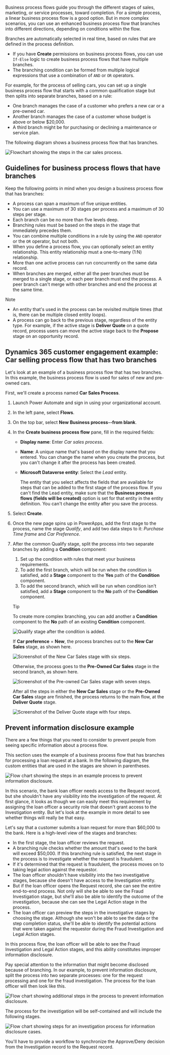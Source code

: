 Business process flows guide you through the different stages of sales, marketing, or service processes, toward completion. For a simple process, a linear business process flow is a good option. But in more complex scenarios, you can use an enhanced business process flow that branches into different directions, depending on conditions within the flow.

Branches are automatically selected in real time, based on rules that are defined in the process definition.

- If you have **Create** permissions on business process flows, you can use `If-Else` logic to create business process flows that have multiple branches.
- The branching condition can be formed from multiple logical expressions that use a combination of `AND` or `OR` operators.

For example, for the process of selling cars, you can set up a single business process flow that starts with a common qualification stage but then splits into separate branches, based on a rule:

- One branch manages the case of a customer who prefers a new car or a pre-owned car.
- Another branch manages the case of a customer whose budget is above or below $20,000.
- A third branch might be for purchasing or declining a maintenance or service plan.

The following diagram shows a business process flow that has branches.

![Flowchart showing the steps in the car sales process.](../media/example-car-sales-flow-chart.png)

## Guidelines for business process flows that have branches

Keep the following points in mind when you design a business process flow that has branches:

- A process can span a maximum of five unique entities.
- You can use a maximum of 30 stages per process and a maximum of 30 steps per stage.
- Each branch can be no more than five levels deep.
- Branching rules must be based on the steps in the stage that immediately precedes them.
- You can combine multiple conditions in a rule by using the `AND` operator or the `OR` operator, but not both.
- When you define a process flow, you can optionally select an entity relationship. This entity relationship must a one-to-many (1:N) relationship.
- More than one active process can run concurrently on the same data record.
- When branches are merged, either all the peer branches must be merged to a single stage, or each peer branch must end the process. A peer branch can't merge with other branches and end the process at the same time.

> [!NOTE]
>
> - An entity that's used in the process can be revisited multiple times (that is, there can be multiple closed entity loops).
> - A process can go back to the previous stage, regardless of the entity type. For example, if the active stage is **Deliver Quote** on a quote record, process users can move the active stage back to the **Propose** stage on an opportunity record.

## Dynamics 365 customer engagement example: Car selling process flow that has two branches

Let's look at an example of a business process flow that has two branches. In this example, the business process flow is used for sales of new and pre-owned cars.

First, we'll create a process named **Car Sales Process**.

1. Launch Power Automate and sign in using your organizational account.
1. In the left pane, select **Flows**.
1. On the top bar, select **New** **Business process--from blank**.
1. In the **Create business process flow** pane, fill in the required fields:

    - **Display name**: Enter *Car sales process*.
    - **Name**: A unique name that's based on the display name that you entered. You can change the name when you create the process, but you can't change it after the process has been created.
    - **Microsoft Dataverse entity**: Select the *Lead* entity.

        The entity that you select affects the fields that are available for steps that can be added to the first stage of the process flow. If you can't find the Lead entity, make sure that the **Business process flows (fields will be created)** option is set for that entity in the entity definition. You can't change the entity after you save the process.

1. Select **Create**.
1. Once the new page spins up in PowerApps, add the first stage to the process, name the stage *Qualify*, and add two data steps to it: *Purchase Time frame* and *Car Preference*.
1. After the common Qualify stage, split the process into two separate branches by adding a **Condition** component:

    1. Set up the condition with rules that meet your business requirements.
    1. To add the first branch, which will be run when the condition is satisfied, add a **Stage** component to the **Yes** path of the **Condition** component.
    1. To add the second branch, which will be run when condition isn't satisfied, add a **Stage** component to the **No** path of the **Condition** component.

    > [!TIP]
    > To create more complex branching, you can add another a **Condition** component to the **No** path of an existing **Condition** component.

    ![Qualify stage after the condition is added.](../media/example-car-sales-qualify-stage.jpg)

    If **Car preference** = **New**, the process branches out to the **New Car Sales** stage, as shown here.

    ![Screenshot of the New Car Sales stage with six steps.](../media/example-car-sales-new-stage-1.jpg)

    Otherwise, the process goes to the **Pre-Owned Car Sales** stage in the second branch, as shown here.

    ![Screenshot of the Pre-owned Car Sales stage with seven steps.](../media/example-car-sales-pre-owned-stage.jpg)

    After all the steps in either the **New Car Sales** stage or the **Pre-Owned Car Sales** stage are finished, the process returns to the main flow, at the **Deliver Quote** stage.

    ![Screenshot of the Deliver Quote stage with four steps.](../media/example-car-sales-deliver-quote-stage.jpg)

## Prevent information disclosure example

There are a few things that you need to consider to prevent people from seeing specific information about a process flow.

This section uses the example of a business process flow that has branches for processing a loan request at a bank. In the following diagram, the custom entities that are used in the stages are shown in parentheses.

![Flow chart showing the steps in an example process to prevent information disclosure.](../media/example-car-sales-flow-chart-process-prevent-information-disclosure.png)

In this scenario, the bank loan officer needs access to the Request record, but she shouldn't have any visibility into the investigation of the request. At first glance, it looks as though we can easily meet this requirement by assigning the loan officer a security role that doesn't grant access to the Investigation entity. But let's look at the example in more detail to see whether things will really be that easy.

Let's say that a customer submits a loan request for more than $60,000 to the bank. Here is a high-level view of the stages and branches:

- In the first stage, the loan officer reviews the request.
- A branching rule checks whether the amount that's owed to the bank will exceed $50,000. If this branching rule is satisfied, the next stage in the process is to investigate whether the request is fraudulent.
- If it's determined that the request is fraudulent, the process moves on to taking legal action against the requestor.
- The loan officer shouldn't have visibility into the two investigative stages, because she doesn't have access to the Investigation entity.
- But if the loan officer opens the Request record, she can see the entire end-to-end process. Not only will she be able to see the Fraud Investigation stage, but she'll also be able to identify the outcome of the investigation, because she can see the Legal Action stage in the process.
- The loan officer can preview the steps in the investigative stages by choosing the stage. Although she won't be able to see the data or the step completion status, she'll be able to identify the potential actions that were taken against the requestor during the Fraud Investigation and Legal Action stages.

In this process flow, the loan officer will be able to see the Fraud Investigation and Legal Action stages, and this ability constitutes improper information disclosure.

Pay special attention to the information that might become disclosed because of branching. In our example, to prevent information disclosure, split the process into two separate processes: one for the request processing and one for the fraud investigation. The process for the loan officer will then look like this.

![Flow chart showing additional steps in the process to prevent information disclosure.](../media/example-car-sales-flow-chart-additional-steps-prevent-information-disclosure.png)

The process for the investigation will be self-contained and will include the following stages.

![Flow chart showing steps for an investigation process for information disclosure cases.](../media/example-car-sales-flow-chart-investigation-information-disclosure-case.png)

You'll have to provide a workflow to synchronize the Approve/Deny decision from the Investigation record to the Request record.
